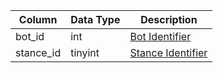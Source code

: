 | Column    | Data Type | Description                                                                        |
| --------- | --------- | ---------------------------------------------------------------------------------- |
| bot_id    | int       | [Bot Identifier](bot_data.md)                                                      |
| stance_id | tinyint   | [Stance Identifier](https://eqemu.gitbook.io/server/categories/types/stance-types) |